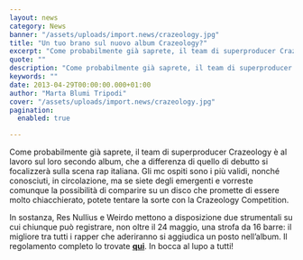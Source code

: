 ```yaml
---
layout: news
category: News
banner: "/assets/uploads/import.news/crazeology.jpg"
title: "Un tuo brano sul nuovo album Crazeology?"
excerpt: "Come probabilmente già saprete, il team di superproducer Crazeology è al lavoro sul loro secondo album, che a differenza di quello di debutto si focalizzerà sulla scena rap italiana. Gli mc ospiti sono i più validi, nonché conosciuti, in circolazione, ma se siete degli emergenti e vorreste comunque la possibilità di comparire su un disco [&hellip"
quote: ""
description: "Come probabilmente già saprete, il team di superproducer Crazeology è al lavoro sul loro secondo album, che a differenza di quello di debutto si focalizzerà sulla scena rap italiana. Gli mc ospiti sono i più validi, nonché conosciuti, in circolazione, ma se siete degli emergenti e vorreste comunque la possibilità di comparire su un disco [&hellip"
keywords: ""
date: 2013-04-29T00:00:00.000+01:00
author: "Marta Blumi Tripodi"
cover: "/assets/uploads/import.news/crazeology.jpg"
pagination:
  enabled: true

---
```


Come probabilmente già saprete, il team di superproducer Crazeology è al lavoro sul loro secondo album, che a differenza di quello di debutto si focalizzerà sulla scena rap italiana. Gli mc ospiti sono i più validi, nonché conosciuti, in circolazione, ma se siete degli emergenti e vorreste comunque la possibilità di comparire su un disco che promette di essere molto chiacchierato, potete tentare la sorte con la Crazeology Competition.

In sostanza, Res Nullius e Weirdo mettono a disposizione due strumentali su cui chiunque può registrare, non oltre il 24 maggio, una strofa da 16 barre: il migliore tra tutti i rapper che aderiranno si aggiudica un posto nell’album. Il regolamento completo lo trovate [**qui**](https://www.facebook.com/events/148510818661524/ "https://www.facebook.com/events/148510818661524/"). In bocca al lupo a tutti!